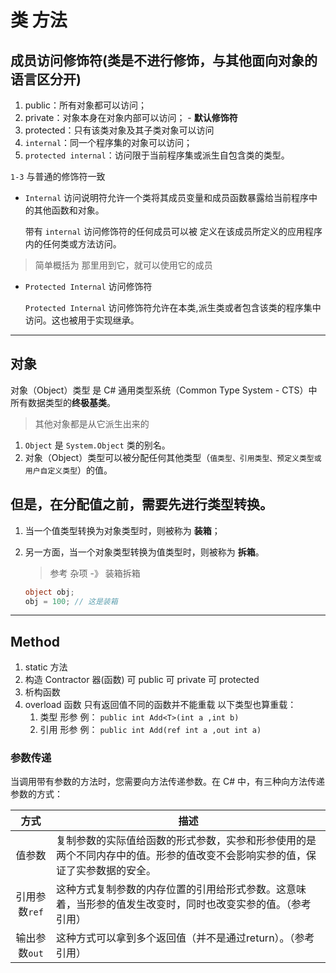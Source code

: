 # 类 方法

## 成员访问修饰符(类是不进行修饰，与其他面向对象的语言区分开)

1. public：所有对象都可以访问；
2. private：对象本身在对象内部可以访问； - **默认修饰符**
3. protected：只有该类对象及其子类对象可以访问
4. `internal`：同一个程序集的对象可以访问；
5. `protected internal`：访问限于当前程序集或派生自包含类的类型。

`1-3` 与普通的修饰符一致

- `Internal` 访问说明符允许一个类将其成员变量和成员函数暴露给当前程序中的其他函数和对象。

  带有 `internal` 访问修饰符的任何成员可以被 定义在该成员所定义的应用程序内的任何类或方法访问。

> 简单概括为 那里用到它，就可以使用它的成员

- `Protected Internal` 访问修饰符

  `Protected Internal` 访问修饰符允许在本类,派生类或者包含该类的程序集中访问。这也被用于实现继承。

---

## 对象

对象（Object）类型 是 C# 通用类型系统（Common Type System - CTS）中所有数据类型的**终极基类**。

> 其他对象都是从它派生出来的

1. `Object` 是 `System.Object` 类的别名。
2. 对象（Object）类型可以被分配任何其他类型（`值类型、引用类型、预定义类型或用户自定义类型`）的值。

## 但是，在分配值之前，需要先进行类型转换。

1. 当一个值类型转换为对象类型时，则被称为 **装箱**；
2. 另一方面，当一个对象类型转换为值类型时，则被称为 **拆箱**。

   > 参考 杂项 -》 装箱拆箱

   ```C#
   object obj;
   obj = 100; // 这是装箱
   ```

---

## Method

1. static 方法
2. 构造 Contractor 器(函数) 可 public 可 private 可 protected
3. 析构函数
4. overload 函数 只有返回值不同的函数并不能重载
   以下类型也算重载：
   1. 类型 形参 例： `public int Add<T>(int a ,int b)`
   2. 引用 形参 例： `public int Add(ref int a ,out int a)`

### 参数传递

当调用带有参数的方法时，您需要向方法传递参数。在 C# 中，有三种向方法传递参数的方式：

|     方式      | 描述                                                                                                                         |
| :-----------: | ---------------------------------------------------------------------------------------------------------------------------- |
|    值参数     | 复制参数的实际值给函数的形式参数，实参和形参使用的是两个不同内存中的值。形参的值改变不会影响实参的值，保证了实参数据的安全。 |
| 引用参数`ref` | 这种方式复制参数的内存位置的引用给形式参数。这意味着，当形参的值发生改变时，同时也改变实参的值。（参考引用）                 |
| 输出参数`out` | 这种方式可以拿到多个返回值（并不是通过return）。（参考引用）                                                                 |